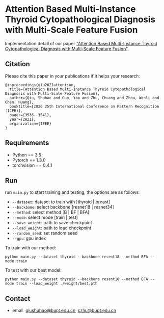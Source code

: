 # Attention Based Multi-Instance Thyroid Cytopathological Diagnosis with Multi-Scale Feature Fusion

Implementation detail of our paper ["Attention Based Multi-Instance Thyroid Cytopathological Diagnosis with Multi-Scale Feature Fusion"](https://ieeexplore.ieee.org/abstract/document/9413184).

## Citation
Please cite this paper in your publications if it helps your research:
```
@inproceedings{qiu2021attention,
  title={Attention Based Multi-Instance Thyroid Cytopathological Diagnosis with Multi-Scale Feature Fusion},
  author={Qiu, Shuhao and Guo, Yao and Zhu, Chuang and Zhou, Wenli and Chen, Huang},
  booktitle={2020 25th International Conference on Pattern Recognition (ICPR)},
  pages={3536--3541},
  year={2021},
  organization={IEEE}
}
```
## Requirements
* Python == 3.5
* Pytorch == 1.3.0
* torchvision == 0.4.1

## Run
run `main.py` to start training and testing, the options are as follows:
* `--dataset`: dataset to train with [thyroid | breast]
* `--backbone`: select backbone [resnet18 | resnet34]
* `--method`: select method [B | BF | BFA]
* `--mode`: select mode [train | test]
* `--save_weight`: path to save checkpoint
* `--load_weight`: path to load checkpoint
* `--random_seed`: set random seed
* `--gpu`: gpu index

To train with our method:

`python main.py --dataset thyroid --backbone resent18 --method BFA --mode train`

To test with our best model:

`python main.py --dataset thyroid --backbone resent18 --method BFA --mode train --load_weight ./weight/best.pth`


## Contact
* email: qiushuhao@bupt.edu.cn; czhu@bupt.edu.cn
